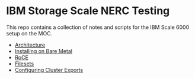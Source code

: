 # IBM Storage Scale NERC Testing

This repo contains a collection of notes and scripts for the IBM Scale 6000 setup on
the MOC.

- [Architecture](docs/architecture.md)
- [Installing on Bare Metal](docs/installing-on-baremetal.md)
- [RoCE](docs/roce.md)
- [Filesets](docs/filesets.md)
- [Configuring Cluster Exports](docs/configuring-cluster-exports.md)
